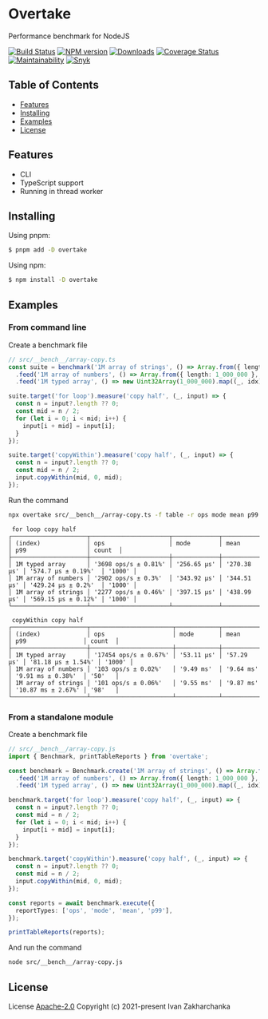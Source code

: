 # Overtake

Performance benchmark for NodeJS

[![Build Status][github-image]][github-url]
[![NPM version][npm-image]][npm-url]
[![Downloads][downloads-image]][npm-url]
[![Coverage Status][codecov-image]][codecov-url]
[![Maintainability][codeclimate-image]][codeclimate-url]
[![Snyk][snyk-image]][snyk-url]

## Table of Contents

- [Features](#features)
- [Installing](#installing)
- [Examples](#examples)
- [License](#license)

## Features

- CLI
- TypeScript support
- Running in thread worker

## Installing

Using pnpm:

```bash
$ pnpm add -D overtake
```

Using npm:

```bash
$ npm install -D overtake
```

## Examples

### From command line

Create a benchmark file

```typescript
// src/__bench__/array-copy.ts
const suite = benchmark('1M array of strings', () => Array.from({ length: 1_000_000 }, (_, idx) => `${idx}`))
  .feed('1M array of numbers', () => Array.from({ length: 1_000_000 }, (_, idx) => idx))
  .feed('1M typed array', () => new Uint32Array(1_000_000).map((_, idx) => idx));

suite.target('for loop').measure('copy half', (_, input) => {
  const n = input?.length ?? 0;
  const mid = n / 2;
  for (let i = 0; i < mid; i++) {
    input[i + mid] = input[i];
  }
});

suite.target('copyWithin').measure('copy half', (_, input) => {
  const n = input?.length ?? 0;
  const mid = n / 2;
  input.copyWithin(mid, 0, mid);
});
```

Run the command

```bash
npx overtake src/__bench__/array-copy.ts -f table -r ops mode mean p99
```

```
 for loop copy half
┌─────────────────────┬──────────────────────┬─────────────┬─────────────┬─────────────────────┬────────┐
│ (index)             │ ops                  │ mode        │ mean        │ p99                 │ count  │
├─────────────────────┼──────────────────────┼─────────────┼─────────────┼─────────────────────┼────────┤
│ 1M typed array      │ '3698 ops/s ± 0.81%' │ '256.65 µs' │ '270.38 µs' │ '574.7 µs ± 0.19%'  │ '1000' │
│ 1M array of numbers │ '2902 ops/s ± 0.3%'  │ '343.92 µs' │ '344.51 µs' │ '429.24 µs ± 0.2%'  │ '1000' │
│ 1M array of strings │ '2277 ops/s ± 0.46%' │ '397.15 µs' │ '438.99 µs' │ '569.15 µs ± 0.12%' │ '1000' │
└─────────────────────┴──────────────────────┴─────────────┴─────────────┴─────────────────────┴────────┘

 copyWithin copy half
┌─────────────────────┬───────────────────────┬────────────┬────────────┬────────────────────┬────────┐
│ (index)             │ ops                   │ mode       │ mean       │ p99                │ count  │
├─────────────────────┼───────────────────────┼────────────┼────────────┼────────────────────┼────────┤
│ 1M typed array      │ '17454 ops/s ± 0.67%' │ '53.11 µs' │ '57.29 µs' │ '81.18 µs ± 1.54%' │ '1000' │
│ 1M array of numbers │ '103 ops/s ± 0.02%'   │ '9.49 ms'  │ '9.64 ms'  │ '9.91 ms ± 0.38%'  │ '50'   │
│ 1M array of strings │ '101 ops/s ± 0.06%'   │ '9.55 ms'  │ '9.87 ms'  │ '10.87 ms ± 2.67%' │ '98'   │
└─────────────────────┴───────────────────────┴────────────┴────────────┴────────────────────┴────────┘
```

### From a standalone module

Create a benchmark file

```typescript
// src/__bench__/array-copy.js
import { Benchmark, printTableReports } from 'overtake';

const benchmark = Benchmark.create('1M array of strings', () => Array.from({ length: 1_000_000 }, (_, idx) => `${idx}`))
  .feed('1M array of numbers', () => Array.from({ length: 1_000_000 }, (_, idx) => idx))
  .feed('1M typed array', () => new Uint32Array(1_000_000).map((_, idx) => idx));

benchmark.target('for loop').measure('copy half', (_, input) => {
  const n = input?.length ?? 0;
  const mid = n / 2;
  for (let i = 0; i < mid; i++) {
    input[i + mid] = input[i];
  }
});

benchmark.target('copyWithin').measure('copy half', (_, input) => {
  const n = input?.length ?? 0;
  const mid = n / 2;
  input.copyWithin(mid, 0, mid);
});

const reports = await benchmark.execute({
  reportTypes: ['ops', 'mode', 'mean', 'p99'],
});

printTableReports(reports);
```

And run the command

```bash
node src/__bench__/array-copy.js
```

## License

License [Apache-2.0](http://www.apache.org/licenses/LICENSE-2.0)
Copyright (c) 2021-present Ivan Zakharchanka

[npm-url]: https://www.npmjs.com/package/overtake
[downloads-image]: https://img.shields.io/npm/dw/overtake.svg?maxAge=43200
[npm-image]: https://img.shields.io/npm/v/overtake.svg?maxAge=43200
[github-url]: https://github.com/3axap4eHko/overtake/actions/workflows/cicd.yml
[github-image]: https://github.com/3axap4eHko/overtake/actions/workflows/cicd.yml/badge.svg
[codecov-url]: https://codecov.io/gh/3axap4eHko/overtake
[codecov-image]: https://codecov.io/gh/3axap4eHko/overtake/branch/master/graph/badge.svg?token=JZ8QCGH6PI
[codeclimate-url]: https://codeclimate.com/github/3axap4eHko/overtake/maintainability
[codeclimate-image]: https://api.codeclimate.com/v1/badges/0ba20f27f6db2b0fec8c/maintainability
[snyk-url]: https://snyk.io/test/npm/overtake/latest
[snyk-image]: https://img.shields.io/snyk/vulnerabilities/github/3axap4eHko/overtake.svg?maxAge=43200
